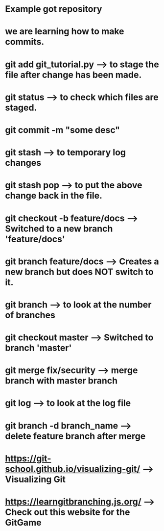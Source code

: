 # Example got repository

# we are learning how to make commits.
#  git add git_tutorial.py --> to stage the file after change has been made.
# git status --> to check which files are staged.
# git commit -m "some desc"
# git stash --> to temporary log changes
# git stash pop --> to put the above change back in the file.

# git checkout -b feature/docs  --> Switched to a new branch 'feature/docs'
# git branch feature/docs --> Creates a new branch but does NOT switch to it.
# git branch --> to look at the number of branches 

# git checkout master --> Switched to branch 'master'
# git merge fix/security --> merge branch with master branch
# git log --> to look at the log file
# git branch -d branch_name --> delete feature branch after merge


# https://git-school.github.io/visualizing-git/ --> Visualizing Git
# https://learngitbranching.js.org/ --> Check out this website for the GitGame